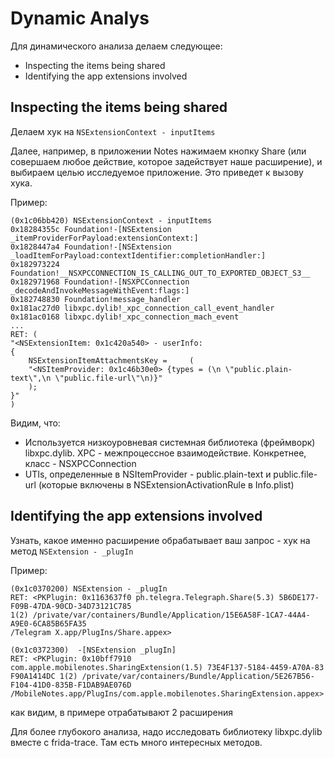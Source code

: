 # Dynamic Analys

Для динамического анализа делаем следующее:

* Inspecting the items being shared
* Identifying the app extensions involved

## Inspecting the items being shared

Делаем хук на `NSExtensionContext - inputItems`

Далее, например, в приложении Notes нажимаем кнопку Share \(или совершаем любое действие, которое задействует наше расширение\), и выбираем целью исследуемое приложение. Это приведет к вызову хука. 

Пример:

```text
(0x1c06bb420) NSExtensionContext - inputItems
0x18284355c Foundation!-[NSExtension _itemProviderForPayload:extensionContext:]
0x1828447a4 Foundation!-[NSExtension _loadItemForPayload:contextIdentifier:completionHandler:]
0x182973224 Foundation!__NSXPCCONNECTION_IS_CALLING_OUT_TO_EXPORTED_OBJECT_S3__
0x182971968 Foundation!-[NSXPCConnection _decodeAndInvokeMessageWithEvent:flags:]
0x182748830 Foundation!message_handler
0x181ac27d0 libxpc.dylib!_xpc_connection_call_event_handler
0x181ac0168 libxpc.dylib!_xpc_connection_mach_event
...
RET: (
"<NSExtensionItem: 0x1c420a540> - userInfo:
{
    NSExtensionItemAttachmentsKey =     (
    "<NSItemProvider: 0x1c46b30e0> {types = (\n \"public.plain-text\",\n \"public.file-url\"\n)}"
    );
}"
)
```

Видим, что:

* Используется низкоуровневая системная библиотека \(фреймворк\) libxpc.dylib. XPC - межпроцессное взаимодействие. Конкретнее, класс - NSXPCConnection
* UTIs, определенные в NSItemProvider - public.plain-text и public.file-url \(которые включены в NSExtensionActivationRule в Info.plist\) 

## Identifying the app extensions involved

Узнать, какое именно расширение обрабатывает ваш запрос - хук на метод `NSExtension - _plugIn`

 Пример:

```text
(0x1c0370200) NSExtension - _plugIn
RET: <PKPlugin: 0x1163637f0 ph.telegra.Telegraph.Share(5.3) 5B6DE177-F09B-47DA-90CD-34D73121C785
1(2) /private/var/containers/Bundle/Application/15E6A58F-1CA7-44A4-A9E0-6CA85B65FA35
/Telegram X.app/PlugIns/Share.appex>

(0x1c0372300)  -[NSExtension _plugIn]
RET: <PKPlugin: 0x10bff7910 com.apple.mobilenotes.SharingExtension(1.5) 73E4F137-5184-4459-A70A-83
F90A1414DC 1(2) /private/var/containers/Bundle/Application/5E267B56-F104-41D0-835B-F1DAB9AE076D
/MobileNotes.app/PlugIns/com.apple.mobilenotes.SharingExtension.appex>
```

как видим, в примере отрабатывают 2 расширения

Для более глубокого анализа, надо исследовать библиотеку libxpc.dylib вместе с frida-trace. Там есть много интересных методов.

